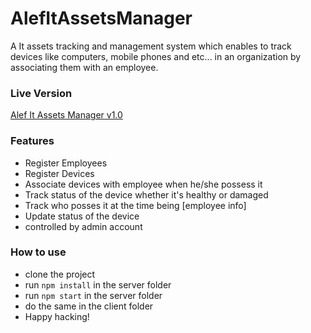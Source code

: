 # AlefItAssetsManager
A It assets tracking and management system which enables to track devices like computers, mobile phones and etc... in an organization by associating them with an employee.

### Live Version
 <a href='https://alefmanager.netlify.app/'>Alef It Assets Manager v1.0</a>
 
 
### Features
- Register Employees
- Register Devices
- Associate devices with employee when he/she possess it
- Track status of the device whether it's healthy or damaged
- Track who posses it at the time being [employee info]
- Update status of the device
- controlled by admin account

### How to use
 - clone the project
 - run `npm install` in the server folder
 - run `npm start` in the server folder
 - do the same in the client folder
 - Happy hacking!
